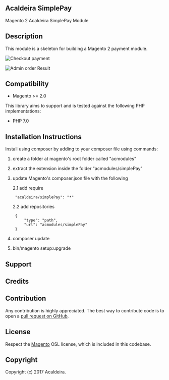 ## Acaldeira SimplePay

Magento 2 Acaldeira SimplePay Module

Description
-----------
This module is a skeleton for building a Magento 2 payment module. 
 
 ![Checkout payment](https://image.prntscr.com/image/RCt4PwPrRb2Vyo2tmVY51A.png "Checkout payment")

 ![Admin order Result](https://image.prntscr.com/image/vmJ-wbSSSWCGFYOkM8QfOg.png "Admin order result")
 
Compatibility
-------------
- Magento >= 2.0

This library aims to support and is tested against the following PHP
implementations:

* PHP 7.0

Installation Instructions
-------------------------
Install using composer by adding to your composer file using commands:

1. create a folder at magento's root folder called "acmodules"
2. extract the extension inside the folder "acmodules/simplePay"
3. update Magento's composer.json file with the following
 
    2.1 add require 
    
        "acaldeira/simplePay": "*"
    
    2.2 add repositories 
    
        {
            "type": "path",
            "url": "acmodules/simplePay"
        }
    
4. composer update
5. bin/magento setup:upgrade

Support
-------

Credits
---------

Contribution
------------
Any contribution is highly appreciated. The best way to contribute code is to open a [pull request on GitHub](https://help.github.com/articles/using-pull-requests).

License
-------
Respect the [Magento][] OSL license, which is included in this codebase.

[magento]: Magento2_LICENSE.md

Copyright
---------
Copyright (c) 2017 Acaldeira.